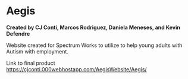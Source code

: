 # Aegis

**Created by CJ Conti, Marcos Rodriguez, Daniela Meneses, and Kevin Defendre**


Website created for Spectrum Works to utilize to help young adults with Autism with employment.

Link to final product
https://cjconti.000webhostapp.com/AegisWebsite/Aegis/
